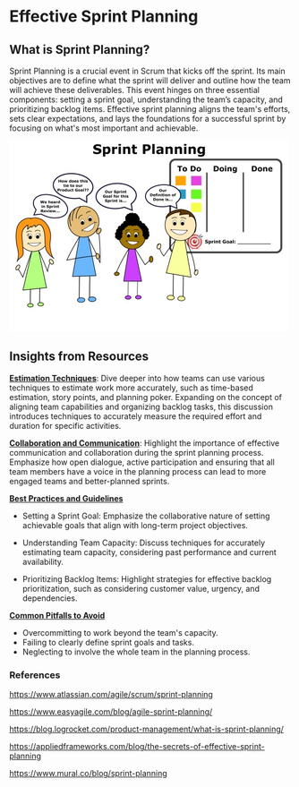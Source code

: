 # Effective Sprint Planning

## What is Sprint Planning?
Sprint Planning is a crucial event in Scrum that kicks off the sprint. Its main objectives are to define what the sprint will deliver and outline how the team will achieve these deliverables. This event hinges on three essential components: setting a sprint goal, understanding the team’s capacity, and prioritizing backlog items. Effective sprint planning aligns the team's efforts, sets clear expectations, and lays the foundations for a successful sprint by focusing on what's most important and achievable.

![Planning](sprintplanning.png)

## Insights from Resources
**<u>Estimation Techniques</u>**: Dive deeper into how teams can use various techniques to estimate work more accurately, such as time-based estimation, story points, and planning poker. Expanding on the concept of aligning team capabilities and organizing backlog tasks, this discussion introduces techniques to accurately measure the required effort and duration for specific activities.

**<u>Collaboration and Communication</u>**: Highlight the importance of effective communication and collaboration during the sprint planning process. Emphasize how open dialogue, active participation and ensuring that all team members have a voice in the planning process can lead to more engaged teams and better-planned sprints.

**<u>Best Practices and Guidelines</u>**
- Setting a Sprint Goal: Emphasize the collaborative nature of setting achievable goals that align with long-term project objectives.

- Understanding Team Capacity: Discuss techniques for accurately estimating team capacity, considering past performance and current availability.

- Prioritizing Backlog Items: Highlight strategies for effective backlog prioritization, such as considering customer value, urgency, and dependencies.
 
**<u>Common Pitfalls to Avoid</u>**
- Overcommitting to work beyond the team's capacity.
-  Failing to clearly define sprint goals and tasks.
- Neglecting to involve the whole team in the planning process.

### References
https://www.atlassian.com/agile/scrum/sprint-planning

https://www.easyagile.com/blog/agile-sprint-planning/

https://blog.logrocket.com/product-management/what-is-sprint-planning/

https://appliedframeworks.com/blog/the-secrets-of-effective-sprint-planning

https://www.mural.co/blog/sprint-planning